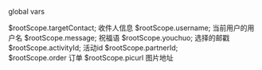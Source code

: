 global vars

 $rootScope.targetContact; 收件人信息
 $rootScope.username; 当前用户的用户名
 $rootScope.message; 祝福语
 $rootScope.youchuo; 选择的邮戳
 $rootScope.activityId;  活动id
 $rootScope.partnerId;  
 $rootScope.order 订单
 $rootScope.picurl 图片地址